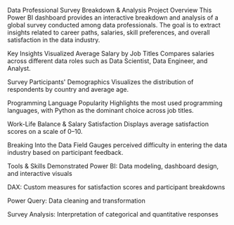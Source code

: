  Data Professional Survey Breakdown & Analysis
Project Overview
This Power BI dashboard provides an interactive breakdown and analysis of a global survey conducted among data professionals. The goal is to extract insights related to career paths, salaries, skill preferences, and overall satisfaction in the data industry.


Key Insights Visualized
Average Salary by Job Titles
Compares salaries across different data roles such as Data Scientist, Data Engineer, and Analyst.

Survey Participants' Demographics
Visualizes the distribution of respondents by country and average age.

Programming Language Popularity
Highlights the most used programming languages, with Python as the dominant choice across job titles.

Work-Life Balance & Salary Satisfaction
Displays average satisfaction scores on a scale of 0–10.

Breaking Into the Data Field
Gauges perceived difficulty in entering the data industry based on participant feedback.

Tools & Skills Demonstrated
Power BI: Data modeling, dashboard design, and interactive visuals

DAX: Custom measures for satisfaction scores and participant breakdowns

Power Query: Data cleaning and transformation

Survey Analysis: Interpretation of categorical and quantitative responses

